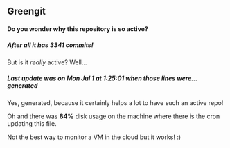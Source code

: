 ## Greengit

#### Do you wonder why this repository is so active?

##### After all it has 3341 commits!

But is it *really* active? Well...

##### Last update was on Mon Jul 1 at 1:25:01 when those lines were... generated

Yes, generated, because it certainly helps a lot to have such an active repo!

Oh and there was **84%** disk usage on the machine
where there is the cron updating this file.

Not the best way to monitor a VM in the cloud but it works! :)
